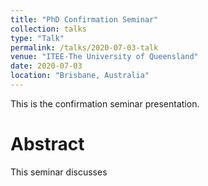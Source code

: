 ```yaml
---
title: "PhD Confirmation Seminar"
collection: talks
type: "Talk"
permalink: /talks/2020-07-03-talk
venue: "ITEE-The University of Queensland"
date: 2020-07-03
location: "Brisbane, Australia"
---
```


This is the confirmation seminar presentation.

Abstract
==========
This seminar discusses

